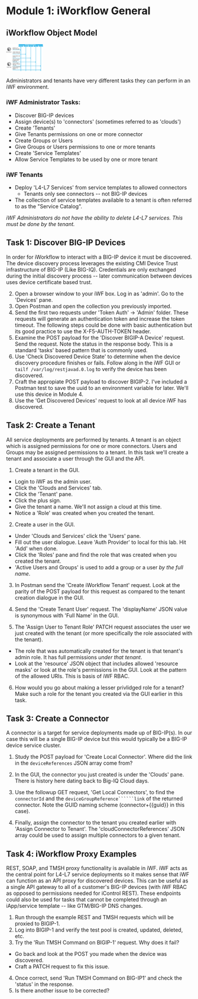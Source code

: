 # Module 1: iWorkflow General

## iWorkflow Object Model

<img src="https://github.com/kreynoldsf5/TechSummit2017iWFLab/blob/master/Modules/images/L4-L7_Service_Creation_diagram.jpg" alt="Drawing" style="width: 100px;"/>

Administrators and tenants have very different tasks they can perform in an iWF environment. 

### iWF Administrator Tasks:
* Discover BIG-IP devices
* Assign device(s) to 'connectors' (sometimes referred to as 'clouds')
* Create 'Tenants'
* Give Tenants permissions on one or more connector
* Create Groups or Users 
* Give Groups or Users permissions to one or more tenants
* Create 'Service Templates' 
* Allow Service Templates to be used by one or more tenant

### iWF Tenants
* Deploy 'L4-L7 Services' from service templates to allowed connectors
  * Tenants only see connectors -- not BIG-IP devices
* The collection of service templates available to a tenant is often referred to as the "Service Catalog".
  
_iWF Administrators do not have the ability to delete L4-L7 services. This *must* be done by the tenant._



## Task 1: Discover BIG-IP Devices

In order for iWorkflow to interact with a BIG-IP device it must be discovered. The device discovery process leverages the existing CMI Device Trust infrastructure of BIG-IP (Like BIG-IQ). Credentials are only exchanged during the initial discovery process -- later communication between devices uses device certificate based trust. 

2. Open a browser window to your iWF box. Log in as 'admin'. Go to the 'Devices' pane.
3. Open Postman and open the collection you previously imported.
4. Send the first two requests under 'Token Auth' -> 'Admin' folder. These requests will generate an authentication token and increase the token timeout. The following steps could be done with basic authentication but its good practice to use the X-F5-AUTH-TOKEN header. 
4. Examine the POST payload for the 'Discover BIGIP-A Device' request. Send the request. Note the status in the response body. This is a standard 'tasks' based pattern that is commonly used.
5. Use 'Check Discovered Device State' to determine when the device discovery procedure finishes or fails. Follow along in the iWF GUI or ```tailf /var/log/restjavad.0.log``` to verify the device has been discovered.
6. Craft the appropiate POST payload to discover BIGIP-2. I've included a Postman test to save the uuid to an environment variable for later. We'll use this device in Module 4.
7. Use the 'Get Discovered Devices' request to look at all device iWF has discovered.


## Task 2: Create a Tenant
All service deployments are performed by tenants. A tenant is an object which is assigned permissions for one or more connectors. Users and Groups may be assigned permissions to a tenant. In this task we'll create a tenant and associate a user through the GUI and the API.

1. Create a tenant in the GUI.
  * Login to iWF as the admin user.
  * Click the 'Clouds and Services' tab.
  * Click the 'Tenant' pane.
  * Click the plus sign.
  * Give the tenant a name. We'll not assign a cloud at this time.
  * Notice a 'Role' was created when you created the tenant.

2. Create a user in the GUI.
  * Under 'Clouds and Services' click the 'Users' pane.
  * Fill out the user dialogue. Leave 'Auth Provider' to local for this lab. Hit 'Add' when done.
  * Click the 'Roles' pane and find the role that was created when you created the tenant.
  * 'Active Users and Groups' is used to add a group or a user _by the full name_.

3. In Postman send the 'Create iWorkflow Tenant' request. Look at the parity of the POST payload for this request as compared to the tenant creation dialogue in the GUI.

4. Send the 'Create Tenant User' request. The 'displayName' JSON value is synonymous with 'Full Name' in the GUI.

5. The 'Assign User to Tenant Role' PATCH request associates the user we just created with the tenant (or more specifically the role associated with the tenant). 
  * The role that was automatically created for the tenant is that tenant's admin role. It has full permissions *under that tenant*. 
  * Look at the 'resource' JSON object that includes allowed 'resource masks' or look at the role's permissions in the GUI. Look at the pattern of the allowed URIs. This is basis of iWF RBAC.

6. How would you go about making a lesser privlidged role for a tenant? Make such a role for the tenant you created via the GUI earlier in this task.


## Task 3: Create a Connector
A connector is a target for service deployments made up of BIG-IP(s). In our case this will be a single BIG-IP device but this would typically be a BIG-IP device service cluster. 

1. Study the POST payload for 'Create Local Connector'. Where did the link in the ```deviceReferences``` JSON array come from?

2. In the GUI, the connector you just created is under the 'Clouds' pane. There is history here dating back to Big-IQ Cloud days. 

3. Use the followup GET request, 'Get Local Connectors', to find the ```connectorId``` and the ```deviceGroupReference``````link``` of the returned connector. Note the GUID naming scheme (connector+{{guid}} in this case).

4. Finally, assign the connector to the tenant you created earlier with 'Assign Connector to Tenant'. The 'cloudConnectorReferences' JSON array could be used to assign multiple connectors to a given tenant.


## Task 4: iWorkflow Proxy Examples
REST, SOAP, and TMSH proxy functionality is available in iWF. iWF acts as the central point for L4-L7 service deployments so it makes sense that iWF can function as an API proxy for discovered devices. This can be useful as a single API gateway to all of a customer's BIG-IP devices (with iWF RBAC as opposed to permissions needed for iControl REST). These endpoints could also be used for tasks that cannot be completed through an iApp/service template -- like GTM/BIG-IP DNS changes.

1. Run through the example REST and TMSH requests which will be proxied to BIGIP-1. 
2. Log into BIGIP-1 and verify the test pool is created, updated, deleted, etc.
3. Try the 'Run TMSH Command on BIGIP-1' request. Why does it fail?
  * Go back and look at the POST you made when the device was discovered.
  * Craft a PATCH request to fix this issue.
4. Once correct, send 'Run TMSH Command on BIG-IP1' and check the 'status' in the response.
5. Is there another issue to be corrected?


